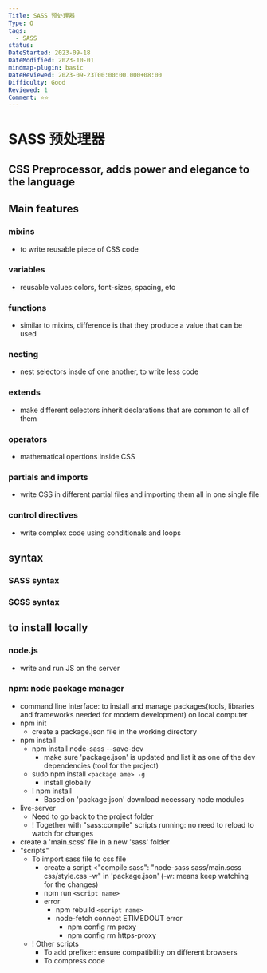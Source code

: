 ```yaml
---
Title: SASS 预处理器
Type: O
tags:
  - SASS
status: 
DateStarted: 2023-09-18
DateModified: 2023-10-01
mindmap-plugin: basic
DateReviewed: 2023-09-23T00:00:00.000+08:00
Difficulty: Good
Reviewed: 1
Comment: ⭐⭐
---
```


# SASS 预处理器

## CSS Preprocessor, adds power and elegance to the language

## Main features

### mixins
- to write reusable piece of CSS code

### variables
- reusable values:colors, font-sizes, spacing, etc

### functions
- similar to mixins, difference is that they produce a value that can be used

### nesting
- nest selectors insde of one another, to write less code

### extends
- make different selectors inherit declarations that are common to all of them

### operators
- mathematical opertions inside CSS

### partials and imports
- write CSS in different partial files and importing them all in one single file

### control directives
- write complex code using conditionals and loops

## syntax

### SASS syntax

### SCSS syntax

## to install locally

### node.js
- write and run JS on the server

### npm: node package manager
- command line interface: to install and manage packages(tools, libraries and frameworks needed for modern development) on local computer
- npm init
    - create a package.json file in the working directory
- npm install
    - npm install node-sass --save-dev
        - make sure 'package.json' is updated and list it as one of the dev dependencies (tool for the project)
    - sudo npm install `<package ame> -g`
        - install globally
    - ! npm install
        - Based on 'package.json' download necessary node modules
- live-server
    - Need to go back to the project folder
    - ! Together with "sass:compile" scripts running: no need to reload to watch for changes
- create a 'main.scss' file in a new 'sass' folder
- "scripts"
    - To import sass file to css file
        - create a script <"compile:sass": "node-sass sass/main.scss css/style.css -w" in 'package.json' (-w: means keep watching for the changes)
        - npm run `<script name>`
        - error
            - npm rebuild `<script name>`
            - node-fetch connect ETIMEDOUT error
                - npm config rm proxy
                - npm config rm https-proxy
    - ! Other scripts
        - To add prefixer: ensure compatibility on different browsers
        - To compress code